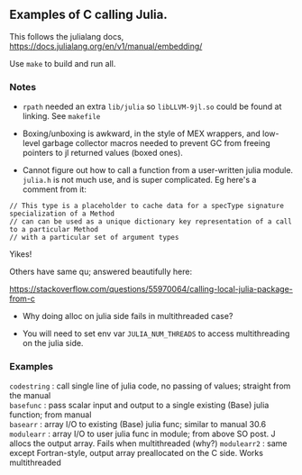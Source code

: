 ## Examples of C calling Julia.

This follows the julialang docs,
https://docs.julialang.org/en/v1/manual/embedding/

Use `make` to build and run all.

### Notes

* `rpath` needed an extra `lib/julia` so `libLLVM-9jl.so` could be found at linking. See `makefile`

* Boxing/unboxing is awkward, in the style of MEX wrappers, and low-level garbage collector macros needed to prevent GC from
freeing pointers to jl returned values (boxed ones).

* Cannot figure out how to call a function from a user-written julia module.
`julia.h` is not much use, and is super complicated. Eg here's a comment from
it:
```
// This type is a placeholder to cache data for a specType signature specialization of a Method
// can can be used as a unique dictionary key representation of a call to a particular Method
// with a particular set of argument types
```
Yikes!

Others have same qu; answered beautifully here:

https://stackoverflow.com/questions/55970064/calling-local-julia-package-from-c

* Why doing alloc on julia side fails in multithreaded case?

* You will need to set env var `JULIA_NUM_THREADS` to access multithreading on the julia side.


### Examples

`codestring` : call single line of julia code, no passing of values; straight from the manual  
`basefunc` : pass scalar input and output to a single existing (Base) julia function; from manual  
`basearr` : array I/O to existing (Base) julia func; similar to manual 30.6  
`modulearr` : array I/O to user julia func in module; from above SO post. J allocs the output array. Fails when multithreaded (why?)
`modulearr2` : same except Fortran-style, output array preallocated on the C side. Works multithreaded  

